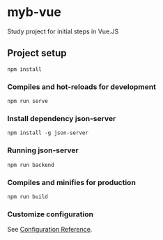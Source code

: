 # myb-vue
Study project for initial steps in Vue.JS


## Project setup
```
npm install
```

### Compiles and hot-reloads for development
```
npm run serve
```

### Install dependency json-server
```
npm install -g json-server
```

### Running json-server
```
npm run backend
```

### Compiles and minifies for production
```
npm run build
```



### Customize configuration
See [Configuration Reference](https://cli.vuejs.org/config/).